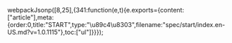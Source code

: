 webpackJsonp([8,25],{341:function(e,t){e.exports={content:["article"],meta:{order:0,title:"START",type:"\u89c4\u8303",filename:"spec/start/index.en-US.md?v=1.0.1115"},toc:["ul"]}}});